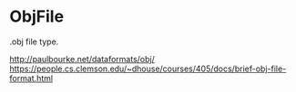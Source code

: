 # ObjFile
.obj file type.

http://paulbourke.net/dataformats/obj/
https://people.cs.clemson.edu/~dhouse/courses/405/docs/brief-obj-file-format.html